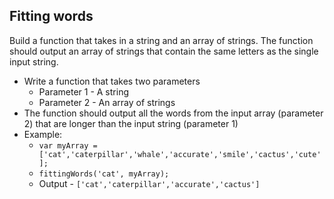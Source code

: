## Fitting words

Build a function that takes in a string and an array of strings. The function should output an array of strings that contain the same letters as the single input string.

- Write a function that takes two parameters
	- Parameter 1 - A string
	- Parameter 2 - An array of strings
- The function should output all the words from the input array (parameter 2) that are longer than the input string (parameter 1)
- Example:
	- `var myArray = ['cat','caterpillar','whale','accurate','smile','cactus','cute'];`
	- `fittingWords('cat', myArray);`
	- Output - `['cat','caterpillar','accurate','cactus']`